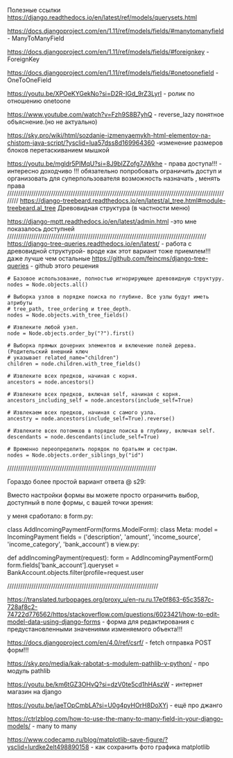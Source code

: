 Полезные ссылки
https://django.readthedocs.io/en/latest/ref/models/querysets.html

https://docs.djangoproject.com/en/1.11/ref/models/fields/#manytomanyfield   - ManyToManyField 

https://docs.djangoproject.com/en/1.11/ref/models/fields/#foreignkey   -ForeignKey 

https://docs.djangoproject.com/en/1.11/ref/models/fields/#onetoonefield  -OneToOneField

https://youtu.be/XPOeKYGekNo?si=D2R-IGd_9rZ3LyrI  - ролик по отношению onetoone 

https://www.youtube.com/watch?v=Fzh9S8B7yhQ - reverse_lazy   понятное объяснение.(но не актуально)

https://sky.pro/wiki/html/sozdanie-izmenyaemykh-html-elementov-na-chistom-java-script/?ysclid=lua57dss8d169964360  -изменение размеров блоков перетаскиванием мышкой

https://youtu.be/mgldr5PIMqU?si=8J9bIZZofg7JWkhe   - права доступа!!! - интересно доходчиво !!!  обязательно попробовать ограничить доступ и организовать для суперпользователя возможность  назначать , менять 
права
////////////////////////////////////////////////////////////////////////////////////////////////////////
https://django-treebeard.readthedocs.io/en/latest/al_tree.html#module-treebeard.al_tree  Древовидная структура (в частности меню)


https://django-mptt.readthedocs.io/en/latest/admin.html  -это мне показалось доступней
///////////////////////////////////////////////////////////////////////////////////////////
https://django-tree-queries.readthedocs.io/en/latest/ - работа с древовидной структурой- вроде как этот вариант тоже приемлем!!! даже лучше чем остальные
https://github.com/feincms/django-tree-queries - github этого решения
```
# Базовое использование, полностью игнорирующее древовидную структуру.
nodes = Node.objects.all()

# Выборка узлов в порядке поиска по глубине. Все узлы будут иметь атрибуты
# tree_path, tree_ordering и tree_depth.
nodes = Node.objects.with_tree_fields()

# Извлеките любой узел.
node = Node.objects.order_by("?").first()

# Выборка прямых дочерних элементов и включение полей дерева. (Родительский внешний ключ
# указывает related_name="children")
children = node.children.with_tree_fields()

# Извлеките всех предков, начиная с корня.
ancestors = node.ancestors()

# Извлеките всех предков, включая self, начиная с корня.
ancestors_including_self = node.ancestors(include_self=True)

# Извлекаем всех предков, начиная с самого узла.
ancestry = node.ancestors(include_self=True).reverse()

# Извлеките всех потомков в порядке поиска в глубину, включая self.
descendants = node.descendants(include_self=True)

# Временно переопределить порядок по братьям и сестрам.
nodes = Node.objects.order_siblings_by("id")
```




////////////////////////////////////////////////////////////////////

Гораздо более простой вариант ответа @ s29:

Вместо настройки формы вы можете просто ограничить выбор, доступный в поле формы, с вашей точки зрения:

у меня сработало: в form.py:

class AddIncomingPaymentForm(forms.ModelForm):
    class Meta: 
        model = IncomingPayment
        fields = ('description', 'amount', 'income_source', 'income_category', 'bank_account')
в view.py:

def addIncomingPayment(request):
    form = AddIncomingPaymentForm()
    form.fields['bank_account'].queryset = BankAccount.objects.filter(profile=request.user

/////////////////////////////////////////////////////////////////////

https://translated.turbopages.org/proxy_u/en-ru.ru.17e0f863-65c3587c-728af8c2-74722d776562/https/stackoverflow.com/questions/6023421/how-to-edit-model-data-using-django-forms - форма для редактирования с предустановленными значениями изменяемого объекта!!!

https://docs.djangoproject.com/en/4.0/ref/csrf/ - fetch отправка POST форм!!!


https://sky.pro/media/kak-rabotat-s-modulem-pathlib-v-python/ - про модуль pathlib

https://youtu.be/km6tGZ3OHvQ?si=dzV0te5cd1hHAszW  - интернет магазин на django


https://youtu.be/jaeTOpCmbLA?si=U0g4pyHOrH8DoXYj - ещё про джанго

https://ctrlzblog.com/how-to-use-the-many-to-many-field-in-your-django-models/    -  many to many

https://www.codecamp.ru/blog/matplotlib-save-figure/?ysclid=lurdke2elt498890158 - как сохранить фото графика matplotlib
